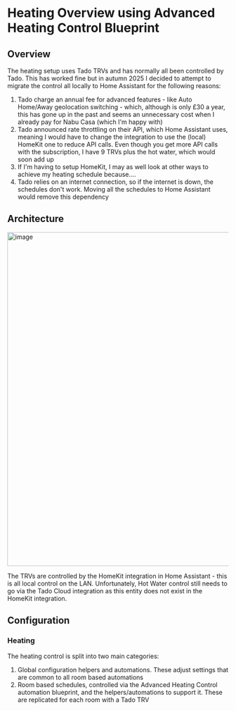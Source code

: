 # Heating Overview using Advanced Heating Control Blueprint
## Overview

The heating setup uses Tado TRVs and has normally all been controlled by Tado. This has worked fine but in autumn 2025 I decided to attempt to migrate the control all locally to Home Assistant for the following reasons:
1. Tado charge an annual fee for advanced features - like Auto Home/Away geolocation switching - which, although is only £30 a year, this has gone up in the past and seems an unnecessary cost when I already pay for Nabu Casa (which I'm happy with)
2. Tado announced rate throttling on their API, which Home Assistant uses, meaning I would have to change the integration to use the (local) HomeKit one to reduce API calls. Even though you get more API calls with the subscription, I have 9 TRVs plus the hot water, which would soon add up
3. If I'm having to setup HomeKit, I may as well look at other ways to achieve my heating schedule because....
4. Tado relies on an internet connection, so if the internet is down, the schedules don't work. Moving all the schedules to Home Assistant would remove this dependency

## Architecture
<img width="1213" height="758" alt="image" src="https://github.com/user-attachments/assets/dad84ec6-f082-463e-85bf-6172387725c6" />

The TRVs are controlled by the HomeKit integration in Home Assistant - this is all local control on the LAN. Unfortunately, Hot Water control still needs to go via the Tado Cloud integration as this entity does not exist in the HomeKit integration.

## Configuration
### Heating
The heating control is split into two main categories:
1. Global configuration helpers and automations. These adjust settings that are common to all room based automations
2. Room based schedules, controlled via the Advanced Heating Control automation blueprint, and the helpers/automations to support it. These are replicated for each room with a Tado TRV
